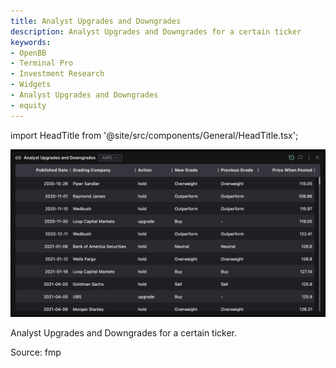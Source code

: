 ```yaml
---
title: Analyst Upgrades and Downgrades
description: Analyst Upgrades and Downgrades for a certain ticker
keywords:
- OpenBB
- Terminal Pro
- Investment Research
- Widgets
- Analyst Upgrades and Downgrades
- equity
---
```


import HeadTitle from '@site/src/components/General/HeadTitle.tsx';

<HeadTitle title="Analyst Upgrades and Downgrades - equity | OpenBB Terminal Pro Docs" />

<img
    src="https://raw.githubusercontent.com/OpenBB-finance/widgets-library/main/equity/analyst_upgrades_downgrades.png"
    alt="OpenBB Terminal Pro Widgets Library"
/>

Analyst Upgrades and Downgrades for a certain ticker.

Source: fmp

